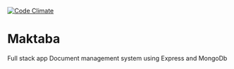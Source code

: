 [![Code Climate](https://codeclimate.com/github/Andela-thomas/Maktaba/badges/gpa.svg)](https://codeclimate.com/github/Andela-thomas/Maktaba)

# Maktaba
Full  stack app
Document management system using Express and MongoDb

